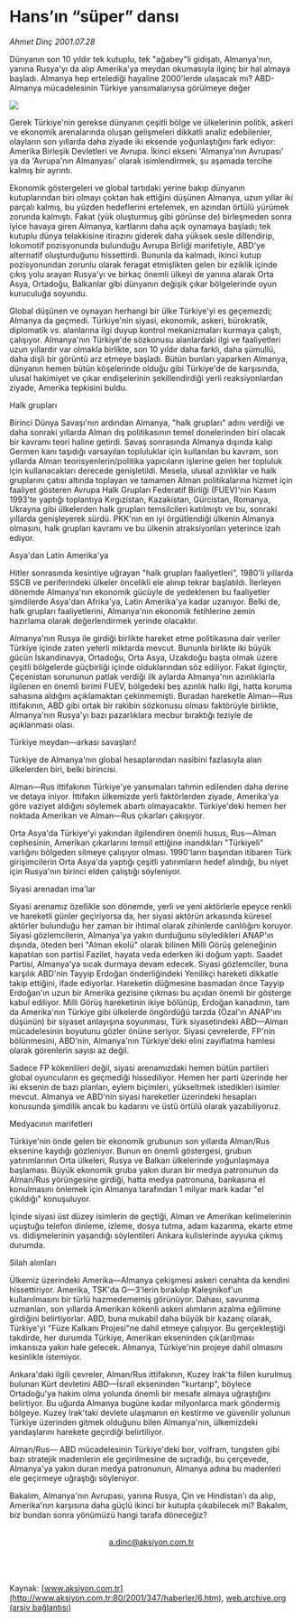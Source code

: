 # Hans’ın “süper” dansı

*Ahmet Dinç 2001.07.28*

<div>
 <p class="spot">
  Dünyanın son 10 yıldır tek  kutuplu, tek "ağabey"li  gidişatı, Almanya'nın, yanına  Rusya'yı da alıp Amerika'ya  meydan okumasıyla ilginç bir hal almaya başladı. Almanya  hep ertelediği hayaline  2000'lerde ulaşacak mı?  ABD-Almanya mücadelesinin Türkiye yansımalarıysa  görülmeye değer
 </p>
 <p class="metin">
 </p>
 <img border="0" src="/web/20020329154414im_/http://www.aksiyon.com.tr/2001/347/resimler/hans.jpg"/>
 <p class="metin">
  Gerek Türkiye'nin gerekse dünyanın çeşitli bölge ve ülkelerinin politik, askeri ve ekonomik arenalarında oluşan gelişmeleri dikkatli analiz edebilenler, olayların son yıllarda daha ziyade iki eksende yoğunlaştığını fark ediyor: Amerika Birleşik Devletleri ve Avrupa. İkinci ekseni 'Almanya'nın Avrupası' ya da 'Avrupa'nın Almanyası' olarak isimlendirmek, şu aşamada tercihe kalmış bir ayrıntı.
 </p>
 <p class="metin">
  Ekonomik göstergeleri ve global tartıdaki yerine bakıp dünyanın kutuplarından biri olmayı  çoktan hak ettiğini düşünen Almanya, uzun yıllar iki parçalı kalmış, bu yüzden hedeflerini ertelemek, en azından örtülü yürümek zorunda kalmıştı. Fakat (yük oluşturmuş gibi görünse de) birleşmeden sonra iyice havaya giren Almanya, kartlarını daha açık oynamaya başladı; tek kutuplu dünya telakkisine itirazını giderek daha yüksek sesle dillendirip, lokomotif pozisyonunda bulunduğu Avrupa Birliği marifetiyle, ABD'ye alternatif oluşturduğunu hissettirdi. Bununla da kalmadı, ikinci kutup pozisyonundan zorunlu olarak feragat etmişlikten gelen bir eziklik içinde çıkış yolu arayan Rusya'yı ve birkaç önemli ülkeyi de yanına alarak Orta Asya, Ortadoğu, Balkanlar gibi  dünyanın değişik çıkar bölgelerinde oyun kuruculuğa soyundu.
 </p>
 <p class="metin">
  Global düşünen ve oynayan herhangi bir ülke Türkiye'yi es geçemezdi; Almanya da geçmedi. Türkiye'nin siyasi, ekonomik, askeri, bürokratik, diplomatik vs. alanlarına ilgi duyup kontrol mekanizmaları kurmaya çalıştı, çalışıyor. Almanya'nın Türkiye'de sözkonusu alanlardaki ilgi ve faaliyetleri uzun yıllardır var olmakla birlikte, son 10 yıldır daha  farklı, daha şümullü, daha dişli bir görüntü arz etmeye başladı. Bütün bunları yaparken Almanya, dünyanın hemen bütün köşelerinde olduğu gibi Türkiye'de de karşısında, ulusal hakimiyet ve çıkar endişelerinin şekillendirdiği yerli reaksiyonlardan ziyade, Amerika tepkisini buldu.
 </p>
 <p class="arabaslik">
  Halk grupları
 </p>
 <p class="metin">
  Birinci Dünya Savaşı'nın ardından Almanya, "halk grupları" adını verdiği ve daha sonraki yıllarda Alman dış politikasının temel donelerinden biri olacak bir kavramı teori haline getirdi. Savaş sonrasında Almanya dışında kalıp Germen kanı taşıdığı varsayılan topluluklar için kullanılan bu kavram, son yıllarda Alman teorisyenlerin/politika yapıcıların işlerine gelen her topluluk için kullanacakları derecede genişletildi. Mesela, ulusal azınlıklar ve halk gruplarını çatısı altında toplayan ve tamamen Alman politikalarına hizmet için faaliyet gösteren Avrupa Halk Grupları Federatif Birliği (FUEV)'nin Kasım 1993'te yaptığı toplantıya Kırgızistan, Kazakistan, Gürcistan, Romanya, Ukrayna gibi ülkelerden halk grupları temsilcileri katılmıştı ve bu, sonraki yıllarda genişleyerek sürdü. PKK'nın en iyi örgütlendiği ülkenin Almanya olmasını, halk grupları kavramı ve bu ülkenin atraksiyonları yeterince izah ediyor.
 </p>
 <p class="arabaslik">
  Asya'dan Latin Amerika'ya
 </p>
 <p class="metin">
  Hitler sonrasında kesintiye uğrayan "halk grupları faaliyetleri", 1980'li yıllarda SSCB ve periferindeki ülkeler öncelikli ele alınıp tekrar başlatıldı. İlerleyen dönemde Almanya'nın ekonomik gücüyle de yedeklenen bu faaliyetler şimdilerde Asya'dan Afrika'ya, Latin Amerika'ya kadar uzanıyor. Belki de, halk grupları faaliyetlerini, Almanya'nın ekonomik fetihlerine zemin hazırlama olarak değerlendirmek yerinde olacaktır.
 </p>
 <p class="metin">
  Almanya'nın Rusya ile girdiği birlikte hareket etme politikasına dair veriler Türkiye içinde zaten yeterli miktarda mevcut. Bununla birlikte iki büyük gücün İskandinavya, Ortadoğu, Orta Asya, Uzakdoğu başta olmak üzere çeşitli bölgelerde güçbirliği içinde olduklarından söz ediliyor. Fakat ilginçtir, Çeçenistan sorununun patlak verdiği ilk aylarda Almanya'nın azınlıklarla ilgilenen en önemli birimi FUEV, bölgedeki beş azınlık halkı ilgi, hatta koruma sahasına aldığını açıklamaktan çekinmemişti. Buradan hareketle Alman—Rus ittifakının, ABD gibi ortak bir rakibin sözkonusu olması faktörüyle birlikte, Almanya'nın Rusya'yı bazı pazarlıklara mecbur bıraktığı teziyle de açıklanması olası.
 </p>
 <p class="arabaslik">
  Türkiye meydan—arkası savaşları!
 </p>
 <p class="metin">
  Türkiye de Almanya'nın global hesaplarından nasibini fazlasıyla alan ülkelerden biri, belki birincisi.
 </p>
 <p class="metin">
  Alman—Rus ittifakının Türkiye'ye yansımaları tahmin edilenden daha derine ve detaya iniyor. İttifakın ülkemizde yerli faktörlerden ziyade, Amerika'ya göre vaziyet aldığını söylemek abartı olmayacaktır. Türkiye'deki hemen her noktada Amerikan ve Alman—Rus çıkarları çakışıyor.
 </p>
 <p class="metin">
  Orta Asya'da Türkiye'yi yakından ilgilendiren önemli husus, Rus—Alman cephesinin, Amerikan çıkarlarını temsil ettiğine inandıkları "Türkiyeli" varlığını bölgeden silmeye çalışıyor olması. 1990'ların başından itibaren Türk girişimcilerin Orta Asya'da yaptığı çeşitli yatırımların hedef alındığı, bu niyet için Rusya'nın birinci elden çalıştığı söyleniyor.
 </p>
 <p class="arabaslik">
  Siyasi arenadan ima'lar
 </p>
 <p class="metin">
  Siyasi arenamız özellikle son dönemde, yerli  ve yeni aktörlerle epeyce renkli ve hareketli günler geçiriyorsa da, her siyasi aktörün arkasında küresel aktörler bulunduğu her zaman bir ihtimal olarak zihinlerde canlılığını koruyor. Siyasi gözlemcilerin, Almanya'ya yakın durduğunu söyledikleri ANAP'ın dışında, öteden beri "Alman ekolü" olarak bilinen Milli Görüş geleneğinin kapatılan son partisi Fazilet, hayata veda ederken iki doğum yaptı. Saadet Partisi,  Almanya'ya sıcak durmaya devam edecek. Siyasi gözlemciler, buna karşılık ABD'nin Tayyip Erdoğan önderliğindeki Yenilikçi hareketi dikkatle takip ettiğini, ifade ediyorlar. Hareketin düğmesine basmadan önce Tayyip Erdoğan'ın uzun bir Amerika gezisine çıkması bu açıdan önemli bir gösterge kabul ediliyor. Milli Görüş hareketinin ikiye bölünüp, Erdoğan kanadının, tam da Amerika'nın Türkiye gibi ülkelerde öngördüğü tarzda (Özal'ın ANAP'ını düşünün) bir siyaset anlayışına soyunması, Türk siyasetindeki ABD—Alman mücadelesinin boyutunu gözler önüne seriyor. Siyasi çevrelerde, FP'nin bölünmesini, ABD'nin, Almanya'nın Türkiye'deki elini zayıflatma hamlesi olarak görenlerin sayısı az değil.
 </p>
 <p class="metin">
  Sadece FP kökenlileri değil, siyasi arenamızdaki hemen bütün partileri global oyuncuların es geçmediği hissediliyor. Hemen her parti üzerinde her iki eksenin de bazı planları, eylem biçimleri, yükseltmek istedikleri isimler mevcut. Almanya ve ABD'nin siyasi hareketler üzerindeki hesapları konusunda şimdilik ancak bu kadarını ve üstü örtülü olarak yazabiliyoruz.
 </p>
 <p class="arabaslik">
  Medyacının marifetleri
 </p>
 <p class="metin">
  Türkiye'nin önde gelen bir ekonomik grubunun son yıllarda Alman/Rus eksenine kaydığı gözleniyor. Bunun en önemli göstergesi, grubun yatırımlarının Orta ülkeleri, Rusya ve Balkan ülkelerinde yoğunlaşmaya başlaması. Büyük ekonomik gruba yakın duran bir medya patronunun da Alman/Rus yörüngesine girdiği, hatta medya patronuna, bankasına el konulmasını önlemek için Almanya tarafından 1 milyar mark kadar "el çıkıldığı" konuşuluyor.
 </p>
 <p class="metin">
  İçinde siyasi üst düzey isimlerin de geçtiği, Alman ve Amerikan kelimelerinin uçuştuğu telefon dinleme, izleme, dosya tutma, adam kazanma, ekarte etme vs. didişmelerinin yaşandığı söylentileri Ankara kulislerinde ayyuka çıkmış durumda.
 </p>
 <p class="arabaslik">
  Silah alımları
 </p>
 <p class="metin">
  Ülkemiz üzerindeki Amerika—Almanya çekişmesi askeri cenahta da kendini hissettiriyor. Amerika, TSK'da G—3'lerin bırakılıp Kaleşnikof'un kullanılmasını bir türlü hazmedememiş görünüyor. Dahası, savunma uzmanları, son yıllarda Amerikan kökenli askeri alımların azalma eğilimine girdiğini belirtiyorlar. ABD, buna mukabil daha büyük bir kazanç olarak, Türkiye'yi "Füze Kalkanı Projesi"ne dahil etmeye çalışıyor. Bu gerçekleştiği takdirde, her durumda  Türkiye, Amerikan ekseninden çık(arıl)ması imkansıza yakın hale gelecek. Almanya, Türkiye'nin projeye dahil olmasını kesinlikle istemiyor.
 </p>
 <p class="metin">
  Ankara'daki ilgili çevreler, Alman/Rus ittifakının, Kuzey Irak'ta fiilen kurulmuş bulunan Kürt devletini ABD—İsrail ekseninden "kurtarıp", böylece Ortadoğu'ya hakim olma yolunda önemli bir  mesafe almaya uğraştığını belirtiyor. Bu uğurda Almanya bugüne kadar milyonlarca mark göndermiş bölgeye. Kuzey Irak'taki devlete ulaşmanın en kestirme ve güvenilir yolunun Türkiye üzerinden gitmek olduğunu bilen Almanya'nın, ülkemizdeki yandaşlarını harekete geçirdiği belirtiliyor.
 </p>
 <p class="metin">
  Alman/Rus— ABD mücadelesinin Türkiye'deki bor, volfram, tungsten gibi bazı stratejik madenlerin ele geçirilmesine de sıçradığı, bu çerçevede, Almanya'ya yakın duran medya patronunun, Almanya adına bu madenleri ele geçirmeye uğraştığı söyleniyor.
 </p>
 <p class="metin">
  Bakalım, Almanya'nın Avrupası, yanına Rusya, Çin ve Hindistan'ı da alıp, Amerika'nın karşısına daha güçlü ikinci bir kutupla çıkabilecek mi? Bakalım, biz bundan sonra yönümüzü hangi tarafa döneceğiz?
 </p>
 <br/>
 <center>
  <a class="anaorta" href="http://web.archive.org/web/20020329154414/mailto:a.dinc@aksiyon.com.tr">
   a.dinc@aksiyon.com.tr
  </a>
 </center>
 <br/>
 <br/>
 <br/>
</div>

Kaynak: [www.aksiyon.com.tr](http://www.aksiyon.com.tr:80/2001/347/haberler/6.htm), [web.archive.org (arşiv bağlantısı)](http://web.archive.org/web/20020329154414/http://www.aksiyon.com.tr:80/2001/347/haberler/6.htm)
